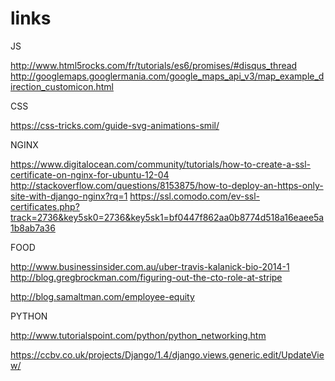 # links

JS

http://www.html5rocks.com/fr/tutorials/es6/promises/#disqus_thread
http://googlemaps.googlermania.com/google_maps_api_v3/map_example_direction_customicon.html

CSS

https://css-tricks.com/guide-svg-animations-smil/


NGINX

https://www.digitalocean.com/community/tutorials/how-to-create-a-ssl-certificate-on-nginx-for-ubuntu-12-04
http://stackoverflow.com/questions/8153875/how-to-deploy-an-https-only-site-with-django-nginx?rq=1
https://ssl.comodo.com/ev-ssl-certificates.php?track=2736&key5sk0=2736&key5sk1=bf0447f862aa0b8774d518a16eaee5a1b8ab7a36



FOOD

http://www.businessinsider.com.au/uber-travis-kalanick-bio-2014-1
http://blog.gregbrockman.com/figuring-out-the-cto-role-at-stripe

http://blog.samaltman.com/employee-equity

PYTHON

http://www.tutorialspoint.com/python/python_networking.htm

https://ccbv.co.uk/projects/Django/1.4/django.views.generic.edit/UpdateView/
